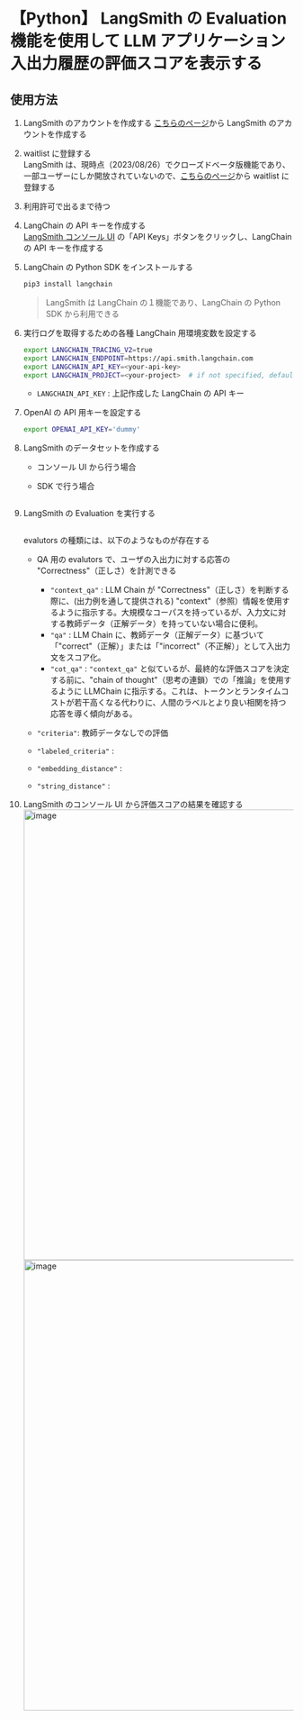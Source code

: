 # 【Python】 LangSmith の Evaluation 機能を使用して LLM アプリケーション入出力履歴の評価スコアを表示する

## 使用方法

1. LangSmith のアカウントを作成する
    [こちらのページ](https://smith.langchain.com/)から LangSmith のアカウントを作成する

1. waitlist に登録する<br>
    LangSmith は、現時点（2023/08/26）でクローズドベータ版機能であり、一部ユーザーにしか開放されていないので、[こちらのページ](https://6w1pwbss0py.typeform.com/to/RS6P2o8s?typeform-source=www.langchain.com)から waitlist に登録する

1. 利用許可で出るまで待つ<br>

1. LangChain の API キーを作成する<br>
    [LangSmith コンソール UI](https://smith.langchain.com/) の「API Keys」ボタンをクリックし、LangChain の API キーを作成する

1. LangChain の Python SDK をインストールする
    ```sh
    pip3 install langchain
    ```

    > LangSmith は LangChain の１機能であり、LangChain の Python SDK から利用できる

1. 実行ログを取得するための各種 LangChain 用環境変数を設定する
    ```sh
    export LANGCHAIN_TRACING_V2=true
    export LANGCHAIN_ENDPOINT=https://api.smith.langchain.com
    export LANGCHAIN_API_KEY=<your-api-key>
    export LANGCHAIN_PROJECT=<your-project>  # if not specified, defaults to "default"
    ```
    - `LANGCHAIN_API_KEY` : 上記作成した LangChain の API キー

1. OpenAI の API 用キーを設定する
    ```sh
    export OPENAI_API_KEY='dummy'
    ```

1. LangSmith のデータセットを作成する<br>

    - コンソール UI から行う場合<br>

    - SDK で行う場合<br>
        ```python
        ```

1. LangSmith の Evaluation を実行する<br>
    ```python
    ```

    evalutors の種類には、以下のようなものが存在する

    - QA 用の evalutors で、ユーザの入出力に対する応答の "Correctness"（正しさ）を計測できる
        - `"context_qa"` : LLM Chain が "Correctness"（正しさ）を判断する際に、(出力例を通して提供される) "context"（参照）情報を使用するように指示する。大規模なコーパスを持っているが、入力文に対する教師データ（正解データ）を持っていない場合に便利。
        - `"qa"` : LLM Chain に、教師データ（正解データ）に基づいて「"correct"（正解）」または「"incorrect"（不正解）」として入出力文をスコア化。
        - `"cot_qa"` : `"context_qa"` と似ているが、最終的な評価スコアを決定する前に、"chain of thought"（思考の連鎖）での「推論」を使用するように LLMChain に指示する。これは、トークンとランタイムコストが若干高くなる代わりに、人間のラベルとより良い相関を持つ応答を導く傾向がある。

    - `"criteria"`: 教師データなしでの評価

    - `"labeled_criteria"` : 

    - `"embedding_distance"` : 

    - `"string_distance"` : 

1. LangSmith のコンソール UI から評価スコアの結果を確認する<br>
    <img width="800" alt="image" src="https://github.com/Yagami360/ai-product-dev-tips/assets/25688193/482ad737-8d18-46fa-8b5a-8eeb45328f91"><br>
    <img width="800" alt="image" src="https://github.com/Yagami360/ai-product-dev-tips/assets/25688193/c5ea0420-ab75-4e09-aed2-07d7fc06ffdb"><br>
